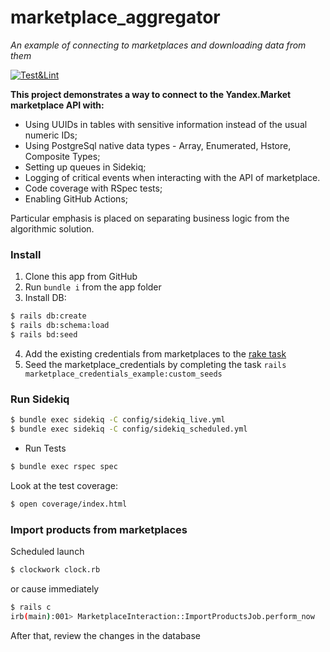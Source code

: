 # marketplace_aggregator
_An example of connecting to marketplaces and downloading data from them_

[![Test&Lint](https://github.com/rubygitflow/marketplace_aggregator/actions/workflows/rubyonrails.yml/badge.svg)](https://github.com/rubygitflow/marketplace_aggregator/actions)

**This project demonstrates a way to connect to the Yandex.Market marketplace API with:**
- Using UUIDs in tables with sensitive information instead of the usual numeric IDs;
- Using PostgreSql native data types - Array, Enumerated, Hstore, Composite Types;
- Setting up queues in Sidekiq;
- Logging of critical events when interacting with the API of marketplace.
- Code coverage with RSpec tests;
- Enabling GitHub Actions;

Particular emphasis is placed on separating business logic from the algorithmic solution.


### Install
1. Clone this app from GitHub
2. Run `bundle i` from the app folder
3. Install DB:
```bash
$ rails db:create
$ rails db:schema:load
$ rails bd:seed
```
4. Add the existing credentials from marketplaces to the [rake task](https://github.com/rubygitflow/marketplace_aggregator/tree/master/lib/tasks/marketplace_credentials_example.rake)
5. Seed the marketplace_credentials by completing the task `rails marketplace_credentials_example:custom_seeds`

### Run Sidekiq
```bash
$ bundle exec sidekiq -C config/sidekiq_live.yml
$ bundle exec sidekiq -C config/sidekiq_scheduled.yml
```

* Run Tests
```bash
$ bundle exec rspec spec
```

Look at the test coverage:
```bash
$ open coverage/index.html
```

### Import products from marketplaces
Scheduled launch
```bash
$ clockwork clock.rb
```
or cause immediately
```bash
$ rails c
irb(main):001> MarketplaceInteraction::ImportProductsJob.perform_now
```
After that, review the changes in the database
